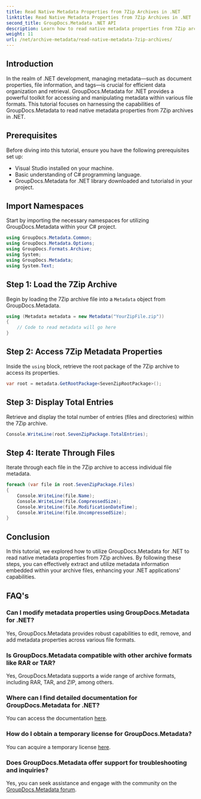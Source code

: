 ```yaml
---
title: Read Native Metadata Properties from 7Zip Archives in .NET
linktitle: Read Native Metadata Properties from 7Zip Archives in .NET
second_title: GroupDocs.Metadata .NET API
description: Learn how to read native metadata properties from 7Zip archives using GroupDocs.Metadata for .NET. Enhance your .NET application's data management capabilities.
weight: 11
url: /net/archive-metadata/read-native-metadata-7zip-archives/
---
```

## Introduction
In the realm of .NET development, managing metadata—such as document properties, file information, and tags—is crucial for efficient data organization and retrieval. GroupDocs.Metadata for .NET provides a powerful toolkit for accessing and manipulating metadata within various file formats. This tutorial focuses on harnessing the capabilities of GroupDocs.Metadata to read native metadata properties from 7Zip archives in .NET. 
## Prerequisites
Before diving into this tutorial, ensure you have the following prerequisites set up:
- Visual Studio installed on your machine.
- Basic understanding of C# programming language.
- GroupDocs.Metadata for .NET library downloaded and tutorialsd in your project.

## Import Namespaces
Start by importing the necessary namespaces for utilizing GroupDocs.Metadata within your C# project.
```csharp
using GroupDocs.Metadata.Common;
using GroupDocs.Metadata.Options;
using GroupDocs.Formats.Archive;
using System;
using GroupDocs.Metadata;
using System.Text;
```
## Step 1: Load the 7Zip Archive
Begin by loading the 7Zip archive file into a `Metadata` object from GroupDocs.Metadata.
```csharp
using (Metadata metadata = new Metadata("YourZipFile.zip"))
{
    // Code to read metadata will go here
}
```
## Step 2: Access 7Zip Metadata Properties
Inside the `using` block, retrieve the root package of the 7Zip archive to access its properties.
```csharp
var root = metadata.GetRootPackage<SevenZipRootPackage>();
```
## Step 3: Display Total Entries
Retrieve and display the total number of entries (files and directories) within the 7Zip archive.
```csharp
Console.WriteLine(root.SevenZipPackage.TotalEntries);
```
## Step 4: Iterate Through Files
Iterate through each file in the 7Zip archive to access individual file metadata.
```csharp
foreach (var file in root.SevenZipPackage.Files)
{
    Console.WriteLine(file.Name);
    Console.WriteLine(file.CompressedSize);
    Console.WriteLine(file.ModificationDateTime);
    Console.WriteLine(file.UncompressedSize);
}
```

## Conclusion
In this tutorial, we explored how to utilize GroupDocs.Metadata for .NET to read native metadata properties from 7Zip archives. By following these steps, you can effectively extract and utilize metadata information embedded within your archive files, enhancing your .NET applications' capabilities.

## FAQ's
### Can I modify metadata properties using GroupDocs.Metadata for .NET?
Yes, GroupDocs.Metadata provides robust capabilities to edit, remove, and add metadata properties across various file formats.
### Is GroupDocs.Metadata compatible with other archive formats like RAR or TAR?
Yes, GroupDocs.Metadata supports a wide range of archive formats, including RAR, TAR, and ZIP, among others.
### Where can I find detailed documentation for GroupDocs.Metadata for .NET?
You can access the documentation [here](https://tutorials.groupdocs.com/metadata/net/).
### How do I obtain a temporary license for GroupDocs.Metadata?
You can acquire a temporary license [here](https://purchase.groupdocs.com/temporary-license/).
### Does GroupDocs.Metadata offer support for troubleshooting and inquiries?
Yes, you can seek assistance and engage with the community on the [GroupDocs.Metadata forum](https://forum.groupdocs.com/c/metadata/14).
